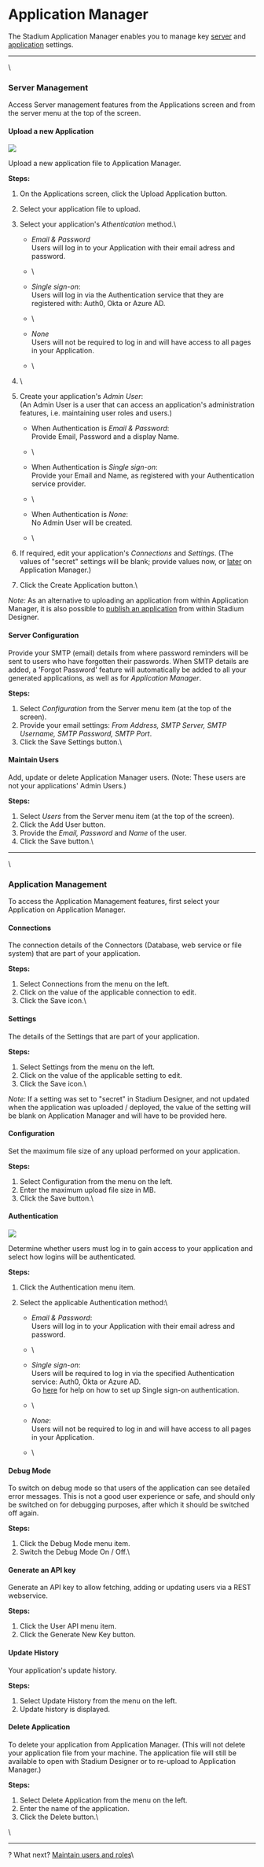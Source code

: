 # Application Manager

The Stadium Application Manager enables you to manage key [server](https://about/docs/howitworks/applicationmanager#server) and [application](https://about/docs/howitworks/applicationmanager#application) settings.

***

\


### Server Management

Access Server management features from the Applications screen and from the server menu at the top of the screen.

#### Upload a new Application

![](<.gitbook/assets/application manager upload.7d80c0e.png>)

Upload a new application file to Application Manager.

**Steps:**

1. On the Applications screen, click the Upload Application button.
2. Select your application file to upload.
3. Select your application's _Athentication_ method.\

   * _Email & Password_\
     &#x20;    Users will log in to your Application with their email adress and password.
   * \

   * _Single sign-on_:\
     &#x20;    Users will log in via the Authentication service that they are registered with: Auth0, Okta or Azure AD.
   * \

   * _None_\
     &#x20;    Users will not be required to log in and will have access to all pages in your Application.
   * \

4. \

5. Create your application's _Admin User_:\
   (An Admin User is a user that can access an application's administration features, i.e. maintaining user roles and users.)
   * When Authentication is _Email & Password_:\
     &#x20;    Provide Email, Password and a display Name.
   * \

   * When Authentication is _Single sign-on_:\
     &#x20;    Provide your Email and Name, as registered with your Authentication service provider.
   * \

   * When Authentication is _None_:\
     &#x20;    No Admin User will be created.
   * \

6. If required, edit your application's _Connections_ and _Settings_. (The values of "secret" settings will be blank; provide values now, or [later](https://about/docs/howitworks/applicationmanager#application) on Application Manager.)
7. Click the Create Application button.\


_Note:_ As an alternative to uploading an application from within Application Manager, it is also possible to [publish an application](.gitbook/assets/publish) from within Stadium Designer.

#### Server Configuration

Provide your SMTP (email) details from where password reminders will be sent to users who have forgotten their passwords. When SMTP details are added, a 'Forgot Password' feature will automatically be added to all your generated applications, as well as for _Application Manager_.

**Steps:**

1. Select _Configuration_ from the Server menu item (at the top of the screen).
2. Provide your email settings: _From Address, SMTP Server, SMTP Username, SMTP Password, SMTP Port_.
3. Click the Save Settings button.\


#### Maintain Users

Add, update or delete Application Manager users. (Note: These users are not your applications' Admin Users.)

**Steps:**

1. Select _Users_ from the Server menu item (at the top of the screen).
2. Click the Add User button.
3. Provide the _Email, Password_ and _Name_ of the user.
4. Click the Save button.\


***

\


### Application Management

To access the Application Management features, first select your Application on Application Manager.

#### Connections

The connection details of the Connectors (Database, web service or file system) that are part of your application.

**Steps:**

1. Select Connections from the menu on the left.
2. Click on the value of the applicable connection to edit.
3. Click the Save icon.\


#### Settings

The details of the Settings that are part of your application.

**Steps:**

1. Select Settings from the menu on the left.
2. Click on the value of the applicable setting to edit.
3. Click the Save icon.\


_Note:_ If a setting was set to "secret" in Stadium Designer, and not updated when the application was uploaded / deployed, the value of the setting will be blank on Application Manager and will have to be provided here.

#### Configuration

Set the maximum file size of any upload performed on your application.

**Steps:**

1. Select Configuration from the menu on the left.
2. Enter the maximum upload file size in MB.
3. Click the Save button.\


#### Authentication

![](.gitbook/assets/authentication.f064a21.png)

Determine whether users must log in to gain access to your application and select how logins will be authenticated.

**Steps:**

1. Click the Authentication menu item.
2. Select the applicable Authentication method:\

   * _Email & Password_:\
     &#x20;    Users will log in to your Application with their email adress and password.
   * \

   * _Single sign-on_:\
     &#x20;    Users will be required to log in via the specified Authentication service: Auth0, Okta or Azure AD.\
     &#x20;    Go [here](.gitbook/assets/ApplicationManagerAuthentication) for help on how to set up Single sign-on authentication.
   * \

   * _None_:\
     &#x20;    Users will not be required to log in and will have access to all pages in your Application.
   * \


#### Debug Mode

To switch on debug mode so that users of the application can see detailed error messages. This is not a good user experience or safe, and should only be switched on for debugging purposes, after which it should be switched off again.

**Steps:**

1. Click the Debug Mode menu item.
2. Switch the Debug Mode On / Off.\


#### Generate an API key

Generate an API key to allow fetching, adding or updating users via a REST webservice.

**Steps:**

1. Click the User API menu item.
2. Click the Generate New Key button.

#### Update History

Your application's update history.

**Steps:**

1. Select Update History from the menu on the left.
2. Update history is displayed.

#### Delete Application

To delete your application from Application Manager. (This will not delete your application file from your machine. The application file will still be available to open with Stadium Designer or to re-upload to Application Manager.)

**Steps:**

1. Select Delete Application from the menu on the left.
2. Enter the name of the application.
3. Click the Delete button.\


\


***

? What next? [Maintain users and roles](broken-reference)\
